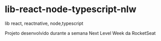 # lib-react-node-typescript-nlw
lib react, reactnative, node,typescript

Projeto desenvolvido durante a semana Next Level Week da RocketSeat
